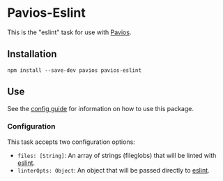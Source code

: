 # Pavios-Eslint

This is the "eslint" task for use with [Pavios](https://npmjs.org/package/pavios).

## Installation

```
npm install --save-dev pavios pavios-eslint
```

## Use

See the [config guide](https://github.com/rioc0719/pavios#config-guide) for information on how to use this package.

### Configuration

This task accepts two configuration options:

- `files: [String]`: An array of strings (fileglobs) that will be linted with [eslint](https://npmjs.org/package/eslint).
- `linterOpts: Object`: An object that will be passed directly to [eslint](https://npmjs.org/package/eslint).
